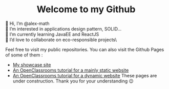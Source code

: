 <h1 align="center">Welcome to my Github</h1>

👋 Hi, I’m @alex-math\
👀 I’m interested in applications design pattern, SOLID...\
🌱 I’m currently learning JavaEE and ReactJS\
💞️ I’d love to collaborate on eco-responsible projects\

Feel free to visit my public repositories. You can also visit the Github Pages of some of them :
- <a href="https://alex-math.github.io/alex-math/" target="_blank">My showcase site</a>
- <a href="https://alex-math.github.io/ocr-apprenez_a_programmer_avec_javascript/" target="_blank">An OpenClassrooms tutorial for a mainly static website</a>
- <a href="https://alex-math.github.io/ocr-creez_des_pages_web_dynamiques_avec_javascript/" target="_blank">An OpenClassrooms tutorial for a dynamic website</a>
These pages are under construction. Thank you for your understanding 😉

<!---
alex-math/alex-math is a ✨ special ✨ repository because its `README.md` (this file) appears on your GitHub profile.
You can click the Preview link to take a look at your changes.
--->

